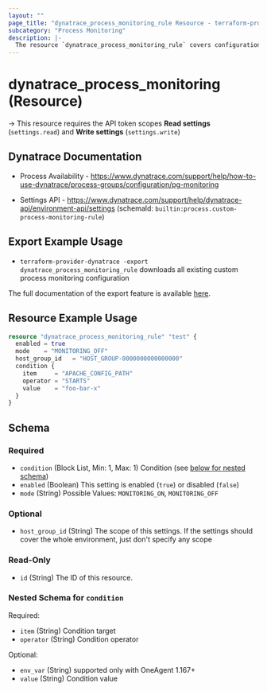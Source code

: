 ```yaml
---
layout: ""
page_title: "dynatrace_process_monitoring_rule Resource - terraform-provider-dynatrace"
subcategory: "Process Monitoring"
description: |-
  The resource `dynatrace_process_monitoring_rule` covers configuration for custom process monitoring rules 
---
```


# dynatrace_process_monitoring (Resource)

-> This resource requires the API token scopes **Read settings** (`settings.read`) and **Write settings** (`settings.write`)

## Dynatrace Documentation

- Process Availability - https://www.dynatrace.com/support/help/how-to-use-dynatrace/process-groups/configuration/pg-monitoring

- Settings API - https://www.dynatrace.com/support/help/dynatrace-api/environment-api/settings (schemaId: `builtin:process.custom-process-monitoring-rule`)

## Export Example Usage

- `terraform-provider-dynatrace -export dynatrace_process_monitoring_rule` downloads all existing custom process monitoring configuration

The full documentation of the export feature is available [here](https://registry.terraform.io/providers/dynatrace-oss/dynatrace/latest/docs/guides/export-v2).

## Resource Example Usage

```terraform
resource "dynatrace_process_monitoring_rule" "test" {
  enabled = true
  mode    = "MONITORING_OFF"
  host_group_id   = "HOST_GROUP-0000000000000000"
  condition {
    item     = "APACHE_CONFIG_PATH"
    operator = "STARTS"
    value    = "foo-bar-x"
  }
}
```

<!-- schema generated by tfplugindocs -->
## Schema

### Required

- `condition` (Block List, Min: 1, Max: 1) Condition (see [below for nested schema](#nestedblock--condition))
- `enabled` (Boolean) This setting is enabled (`true`) or disabled (`false`)
- `mode` (String) Possible Values: `MONITORING_ON`, `MONITORING_OFF`

### Optional

- `host_group_id` (String) The scope of this settings. If the settings should cover the whole environment, just don't specify any scope

### Read-Only

- `id` (String) The ID of this resource.

<a id="nestedblock--condition"></a>
### Nested Schema for `condition`

Required:

- `item` (String) Condition target
- `operator` (String) Condition operator

Optional:

- `env_var` (String) supported only with OneAgent 1.167+
- `value` (String) Condition value
 